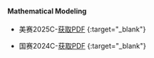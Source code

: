 #### Mathematical Modeling

- 美赛2025C-[获取PDF](/documents/experience/美赛2025C.pdf) {:target="_blank"}

- 国赛2024C-[获取PDF](/documents/experience/国赛2024C.pdf) {:target="_blank"}
